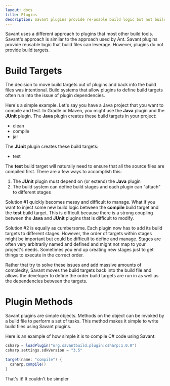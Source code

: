 ```yaml
---
layout: docs
title: Plugins
description: Savant plugins provide re-usable build logic but not build targets.
---
```


Savant uses a different approach to plugins that most other build tools. Savant's approach is similar to the approach used by Ant. Savant plugins provide reusable logic that build files can leverage. However, plugins do not provide build targets.

# Build Targets

The decision to move build targets out of plugins and back into the build files was intentional. Build systems that allow plugins to define build targets often run into the issue of plugin dependencies.

Here's a simple example. Let's say you have a Java project that you want to compile and test. In Gradle or Maven, you might use the **Java** plugin and the **JUnit** plugin. The **Java** plugin creates these build targets in your project:

* clean
* compile
* jar

The **JUnit** plugin creates these build targets:

* test

The **test** build target will naturally need to ensure that all the source files are compiled first. There are a few ways to accomplish this:

1. The **JUnit** plugin must depend on (or extend) the **Java** plugin
2. The build system can define build stages and each plugin can "attach" to different stages

Solution #1 quickly becomes messy and difficult to manage. What if you want to inject some new build logic between the **compile** build target and the **test** build target. This is difficult because there is a strong coupling between the **Java** and **JUnit** plugins that is difficult to modify.
 
Solution #2 is equally as cumbersome. Each plugin now has to add its build targets to different stages. However, the order of targets within stages might be important but could be difficult to define and manage. Stages are often very arbitrarily named and defined and might not map to your project's needs. Sometimes you end up creating new stages just to get things to execute in the correct order. 

Rather that try to solve these issues and add massive amounts of complexity, Savant moves the build targets back into the build file and allows the developer to define the order build targets are run in as well as the dependencies between the targets.

# Plugin Methods

Savant plugins are simple objects. Methods on the object can be invoked by a build file to perform a set of tasks. This method makes it simple to write build files using Savant plugins.

Here is an example of how simple it is to compile C# code using Savant:

~~~~ groovy
csharp = loadPlugin("org.savantbuild.plugin:csharp:1.0.0")
csharp.settings.sdkVersion = "3.5"

target(name: "compile") {
  csharp.compile()
}
~~~~

That's it! It couldn't be simpler